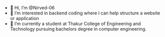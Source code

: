 - 👋 Hi, I’m @Nirved-06
- 👀 I’m interested in backend coding where I can help structure a website or application
- 🌱 I’m currently a student at Thakur College of Engineering and Technology pursuing bachelors degree in computer engineering.

<!---
Nirved-06/Nirved-06 is a ✨ special ✨ repository because its `README.md` (this file) appears on your GitHub profile.
You can click the Preview link to take a look at your changes.
--->
